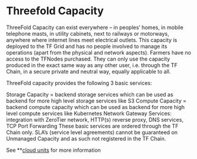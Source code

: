 # Threefold Capacity

ThreeFold Capacity can exist everywhere – in peoples’ homes, in mobile telephone masts, in utility cabinets, next to railways or motorways, anywhere where internet lines meet electrical outlets. This capacity is deployed to the TF Grid and has no people involved to manage its operations (apart from the physical and network aspects). Farmers have no access to the TFNodes purchased. They can only use the capacity produced in the exact same way as any other user, i.e. through the TF Chain, in a secure private and neutral way, equally applicable to all.

ThreeFold capacity provides the following 3 basic services:

Storage Capacity = backend storage services which can be used as backend for more high level storage services like S3
Compute Capacity = backend compute capacity which can be used as backend for more high level compute services like Kubernetes
Network Gateway Services: integration with ZeroTier network, HTTP(s) reverse proxy, DNS services, TCP Port Forwarding
These basic services are ordered through the TF Chain only. SLA’s (service level agreements) cannot be guaranteed on Unmanaged Capacity and as such not registered in the TF Chain.

See **[cloud units](threefold:cloudunits) for more information